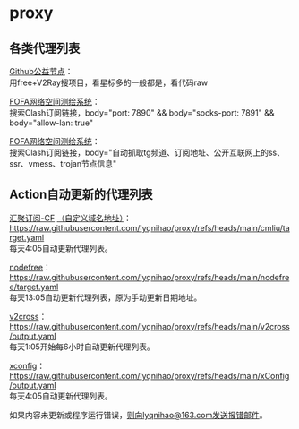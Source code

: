# proxy

## 各类代理列表

[Github公益节点](https://github.com/search?q=saved%3Av2rayfree+&type=repositories&saved_searches=%5B%7B%22name%22%3A%22v2rayfree%22%2C%22query%22%3A%22v2ray+free%22%7D%5D&expanded_query=v2ray+free+&s=updated&o=desc)：<br>
用free+V2Ray搜项目，看星标多的一般都是，看代码raw

[FOFA网络空间测绘系统](https://fofa.info/result?qbase64=Ym9keT0i6Ieq5Yqo5oqT5Y%20WdGfpopHpgZPjgIHorqLpmIXlnLDlnYDjgIHlhazlvIDkupLogZTnvZHkuIrnmoRzc%20OAgXNzcuOAgXZtZXNz44CBdHJvamFu6IqC54K55L%20h5oGvIg%3D%3D)：<br>
搜索Clash订阅链接，body="port: 7890" && body="socks-port: 7891" && body="allow-lan: true"

[FOFA网络空间测绘系统](https://fofa.info/result?qbase64=Ym9keT0i6Ieq5Yqo5oqT5Y%20WdGfpopHpgZPjgIHorqLpmIXlnLDlnYDjgIHlhazlvIDkupLogZTnvZHkuIrnmoRzc%20OAgXNzcuOAgXZtZXNz44CBdHJvamFu6IqC54K55L%20h5oGvIg%3D%3D)：<br>
搜索Clash订阅链接，body="自动抓取tg频道、订阅地址、公开互联网上的ss、ssr、vmess、trojan节点信息"

## Action自动更新的代理列表

[汇聚订阅-CF](https://cf-workers-sub-43i.pages.dev/lyqnihao)
[（自定义域名地址）](https://proxymix.lyqnihao.dns-dynamic.net/lyqnihao)：<br>
https://raw.githubusercontent.com/lyqnihao/proxy/refs/heads/main/cmliu/target.yaml<br>
每天4:05自动更新代理列表。 <br>

[nodefree](https://nodefree.org/)：<br>
https://raw.githubusercontent.com/lyqnihao/proxy/refs/heads/main/nodefree/target.yaml<br>
每天13:05自动更新代理列表，原为手动更新日期地址。<br>

[v2cross](https://v2cross.com/1884.html/)：<br>
https://raw.githubusercontent.com/lyqnihao/proxy/refs/heads/main/v2cross/output.yaml<br>
每天1:05开始每6小时自动更新代理列表。<br>

[xconfig](https://xconfig.pages.dev/index2)：<br>
https://raw.githubusercontent.com/lyqnihao/proxy/refs/heads/main/xConfig/output.yaml<br>
每天4:05自动更新代理列表。 <br>


如果内容未更新或程序运行错误，则向lyqnihao@163.com发送报错邮件。
